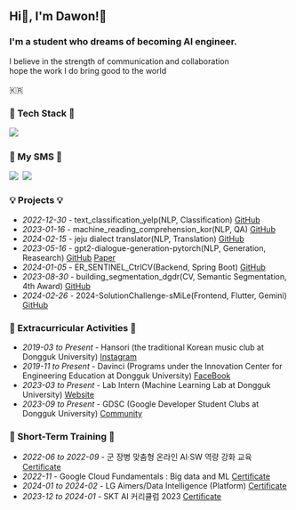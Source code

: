 <!--
### Hi there 👋


**leadawon/leadawon** is a ✨ _special_ ✨ repository because its `README.md` (this file) appears on your GitHub profile.

Here are some ideas to get you started:

- 🔭 I’m currently working on ...
- 🌱 I’m currently learning ...
- 👯 I’m looking to collaborate on ...
- 🤔 I’m looking for help with ...
- 💬 Ask me about ...
- 📫 How to reach me: ...
- 😄 Pronouns: ...
- ⚡ Fun fact: ...
-->




<!--
![header](https://capsule-render.vercel.app/api?type=waving&color=auto&height=200&section=header&text=HelloWorld!%20🥳&fontSize=50&animation=twinkling)
-->

<h2> Hi👋, I'm Dawon!🤗</h2>
<h3>I'm a student who dreams of becoming AI engineer.</h3>
<p>
  I believe in the strength of communication and collaboration<br/>
  hope the work I do bring good to the world<br/><br/>
  🇰🇷
</p>

<h3>🍳 Tech Stack 🍳</h3>
<p>
  <img src="https://img.shields.io/badge/PyTorch-EE4C2C?style=flat&logo=PyTorch&logoColor=white"/></a>&nbsp 
</p>

<!--
<h3 align="center">💽 DataBase Tech Stack 💽</h3>
-->


<!--
<p>
  <img src="https://img.shields.io/badge/MySql-E6B91E?style=flat&logo=MySql&logoColor=white"/></a>&nbsp
  <img src="https://img.shields.io/badge/Maria-00599C?style=flat&logo=mariadb&logoColor=white"/></a>&nbsp
  <img src="https://img.shields.io/badge/MongoDB-3766AB?style=flat&logo=mongodb&logoColor=white"/></a>&nbsp
  <img src="https://img.shields.io/badge/Sequelize-A8B9CC?style=flat&logo=Sequelize&logoColor=white"/></a>&nbsp 
  <img src="https://img.shields.io/badge/NumPy-013243?style=flat&logo=NumPy&logoColor=white"/></a>&nbsp 
  <img src="https://img.shields.io/badge/pandas-150458?style=flat&logo=pandas&logoColor=white"/></a>&nbsp 
  <br>
  <img src="https://img.shields.io/badge/Python-005571?style=flat&logo=Python&logoColor=white"/></a>&nbsp
  <img src="https://img.shields.io/badge/Jupyter Notebook-F37626?style=flat&logo=Jupyter&logoColor=white"/></a>&nbsp
  </p>
-->


<!--
<h3 align="center">📎 Back Tech Stack 📎</h3>
<p align="center">
  <img src="https://img.shields.io/badge/Django-092E20?style=flat&logo=Django&logoColor=white"/></a>&nbsp
  <img src="https://img.shields.io/badge/aws-333664?style=flat&logo=amazon-aws&logoColor=white"/></a>&nbsp

</p>
  -->


<!--
<h3 align="center">📺 Front Tech Stack 📺</h3>
<p align="center">
  <img src="https://img.shields.io/badge/Bootstrap-7952B3?style=flat&logo=Bootstrap3&logoColor=white"/></a>&nbsp

  <img src="https://img.shields.io/badge/ejs-00599C?style=fla&logo=AzurePipelines&logoColor=white"/></a>&nbsp
  <img src="https://img.shields.io/badge/HTML-00599C?style=flat&logo=html5&logoColor=white"/></a>&nbsp
  <img src="https://img.shields.io/badge/Flutter-ffb13b?style=flat&logo=Flutter&logoColor=white"/></a>&nbsp 
  <img src="https://img.shields.io/badge/React-005571?style=flat&logo=React&logoColor=white"/></a>&nbsp
</p>
-->

<!--
<h3 align="center">🛠 Tools 🛠</h3>
<p align="center">
  <img src="https://img.shields.io/badge/Pycharm-11B48A?style=flat&logo=Pycharm&logoColor=white"/></a>&nbsp
  <img src="https://img.shields.io/badge/Visual Studio Code-007ACC?style=flat-square&logo=visualstudiocode&logoColor=white"/></a>&nbsp
  <img src="https://img.shields.io/badge/GitHub-333664?style=flat&logo=GitHub&logoColor=white"/></a>&nbsp
  <img src="https://img.shields.io/badge/Google Colab-F9AB00?style=flat&logo=Google Colab&logoColor=white"/></a>&nbsp

</p>
-->

<h3> 🌈 My SMS 🌈 </h3>
<p>
<!--
  <a href="https://velog.io/@easyhwan"><img src="https://img.shields.io/badge/Blog-11B48A?         style=flat&logo=Vimeo&logoColor=white&link=https://velog.io/@easyhwan"/></a>&nbsp
-->
  <a href="https://www.instagram.com/leadawon/"><img src="https://img.shields.io/badge/Instagram-E4405F?style=flat&logo=Instagram&logoColor=white&link=https://www.instagram.com/easyhawn/"/></a>&nbsp
  <a href="mailto:dawon337@gmail.com"><img src="https://img.shields.io/badge/Gmail-EA4335?style=flat&logo=Gmail&logoColor=white&link=easyhwan97@gmail.com"/></a>

</p>


<h3>💡 Projects 💡</h3>
<p>
  <ul>
    <li><i>2022-12-30</i> - text_classification_yelp(NLP, Classification) <a href="https://github.com/leadawon/text_classification_yelp">GitHub</a></li>
    <li><i>2023-01-16</i> - machine_reading_comprehension_kor(NLP, QA) <a href="https://github.com/leadawon/machine_reading_comprehension_kor">GitHub</a></li>
    <li><i>2024-02-15</i> - jeju dialect translator(NLP, Translation) <a href="https://github.com/leadawon/2023-1-OSSP2-AntiGPT-9">GitHub</a></li>
    <li><i>2023-05-16</i> - gpt2-dialogue-generation-pytorch(NLP, Generation, Reasearch) <a href="https://github.com/leadawon/gpt2-dialogue-generation-pytorch">GitHub</a> <a href="https://www.dbpia.co.kr/journal/articleDetail?nodeId=NODE11488165&nodeId=NODE11488165&medaTypeCode=185005&isPDFSizeAllowed=true&locale=ko&articleTitle=%EB%8C%80%ED%99%94+%EC%9A%94%EC%95%BD%EC%9D%84+%EC%9D%B4%EC%9A%A9%ED%95%9C+%EC%9D%91%EB%8B%B5+%EC%83%9D%EC%84%B1+%EB%AA%A8%EB%8D%B8%EC%97%90+%EA%B4%80%ED%95%9C+%EC%97%B0%EA%B5%AC&articleTitleEn=A+Study+on+Response+Generation+Using+Dialogue+Summary&language=ko_KR&hasTopBanner=true">Paper</a></li>
    <li><i>2024-01-05</i> - ER_SENTINEL_CtrlCV(Backend, Spring Boot) <a href="https://github.com/leadawon/ER_SENTINEL_CtrlCV">GitHub</a></li>
    <li><i>2023-08-30</i> - building_segmentation_dgdr(CV, Semantic Segmentation, 4th Award) <a href="https://github.com/leadawon/building_segmentation_dgdr">GitHub</a></li>
    <li><i>2024-02-26</i> - 2024-SolutionChallenge-sMiLe(Frontend, Flutter, Gemini) <a href="https://github.com/GDSC-DGU/2024-SolutionChallenge-sMiLe">GitHub</a></li>

  </ul>
</p>



<h3>🌟 Extracurricular Activities 🌟</h3>
<p>
  <ul>
    <li><i>2019-03 to Present</i> - Hansori (the traditional Korean music club at Dongguk University)  <a href="https://www.instagram.com/hansori_dongguk?igsh=MW5jeWNmNXNtdGsxMg==">Instagram</a></li>
    <li><i>2019-11 to Present</i> - Davinci (Programs under the Innovation Center for Engineering Education at Dongguk University)  <a href="https://www.facebook.com/dgudavinci/">FaceBook</a></li>
    <li><i>2023-03 to Present</i> - Lab Intern (Machine Learning Lab at Dongguk University) <a href="https://www.ml.dongguk.edu/home">Website</a></li>
    <li><i>2023-09 to Present</i> - GDSC (Google Developer Student Clubs at Dongguk University) <a href="https://gdsc.community.dev/dongguk-university-seoul-south-korea/">Community</a></li>
  </ul>
</p>

<h3>🚀 Short-Term Training 🚀</h3>
<p>
  <ul>
    <li><i>2022-06 to 2022-09</i> - 군 장병 맞춤형 온라인 AI·SW 역량 강화 교육 <a href="https://blog.kakaocdn.net/dn/b3NYVC/btsG3BjXiS4/6EfOW66dts1CdmOgkAQtk1/military_elice.pdf?attach=1&knm=tfile.pdf">Certificate</a></li>
    <li><i>2022-11</i> - Google Cloud Fundamentals : Big data and ML <a href="https://img1.daumcdn.net/thumb/R1280x0/?scode=mtistory2&fname=https%3A%2F%2Fblog.kakaocdn.net%2Fdn%2F4o2KU%2FbtsG0drkp0U%2FaInbMkjuKTv5xdFBGV7QO1%2Fimg.jpg">Certificate</a></li>
    <li><i>2024-01 to 2024-02</i> - LG Aimers/Data Intelligence (Platform) <a href="https://blog.kakaocdn.net/dn/dj8YU2/btsG3BjXhts/S3yBVvYsDJaCUAvK7kXQEk/LG%20AImers.pdf?attach=1&knm=tfile.pdf">Certificate</a></li>
    <li><i>2023-12 to 2024-01</i> - SKT AI 커리큘럼 2023 <a href="https://img1.daumcdn.net/thumb/R1280x0/?scode=mtistory2&fname=https%3A%2F%2Fblog.kakaocdn.net%2Fdn%2FciTxkt%2FbtsG4Tj1cnr%2FF4kufiTzlckkJ4FJRTaEf1%2Fimg.png">Certificate</a></li>
  </ul>
</p>



<!--
<h3 align="center">💡 My Most Used Languages 💡</h3>
<p align="center">
  <a href="https://github.com/leadawon">
    <img align="center" src="https://github-readme-stats.vercel.app/api/top-langs/?username=leadawon&layout=compact&show_icons=true&show_owner=ture&hide_title=true&theme=nord&hide=Objective%2DC,c,scss,shell,ruby,dart,swift" />
  </a>
</p>
<h3 align="center">💡 My Git Stats 💡</h3>
<p align="center">
  <a href="https://github.com/leadawon">
    <img align="center" src="https://github-readme-stats.vercel.app/api?username=leadawon&bg_color=30,e96443,904e95&title_color=fff&text_color=fff" />
  </a>
</p>
-->

<!--
<h3 align="center">🌈 Current page design story 🌈</h3>
<div align="center" style="text-align:center">

  [![Velog's GitHub stats](https://velog-readme-stats.vercel.app/api?name=easyhwan&tag=readme&color=dark)](https://velog.io/@easyhwan/GitHub-%EB%82%98%EC%9D%98-%EA%B9%83%ED%97%88%EB%B8%8C-%EB%8C%80%EB%AC%B8-%EA%BE%B8%EB%AF%B8%EA%B8%B0)
  
</div>
-->


<!--
<h3 align="center">🌈 BOJ Badge 🌈</h3>

<div align="center" style="text-align:center">

[![Solved.ac 프로필](http://mazassumnida.wtf/api/v2/generate_badge?boj=bestdawon&cache=c)](https://solved.ac/profile/bestdawon)

</div>
-->



<!--
<br>
<h3 align="center">💡 My Git View Count 💡</h3>
-->




<!-- Blog View Count -->
<!--
<a href="https://hits.seeyoufarm.com"><img src="https://hits.seeyoufarm.com/api/count/incr/badge.svg?url=https%3A%2F%2Fgithub.com%2Fleadawon&count_bg=%2379C83D&title_bg=%23555555&icon=&icon_color=%23E7E7E7&title=hits&edge_flat=false"/></a>
-->
<!-- Git View Count -->




<!--
</p>
</div>
<h3 align="center">🌈 Pinned Repositories 🌈</h3>
<div align = "center">
[![Readme Card](https://github-readme-stats.vercel.app/api/pin/?username=leadawon&repo=Problem_Solving)](https://github.com/leadawon/Problem_Solving)
<br>
<br>
[![Readme Card](https://github-readme-stats.vercel.app/api/pin/?username=leadawon&repo=text_classification_yelp)](https://github.com/leadawon/text_classification_yelp)
[![Readme Card](https://github-readme-stats.vercel.app/api/pin/?username=leadawon&repo=machine_reading_comprehension_kor)](https://github.com/leadawon/machine_reading_comprehension_kor)
</div>
<div align = "center">
-->



<!--
![Footer](https://capsule-render.vercel.app/api?type=waving&color=auto&height=100&section=footer)
-->
